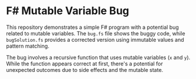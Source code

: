 # F# Mutable Variable Bug

This repository demonstrates a simple F# program with a potential bug related to mutable variables. The `bug.fs` file shows the buggy code, while `bugSolution.fs` provides a corrected version using immutable values and pattern matching.

The bug involves a recursive function that uses mutable variables (`x` and `y`). While the function appears correct at first, there's a potential for unexpected outcomes due to side effects and the mutable state.